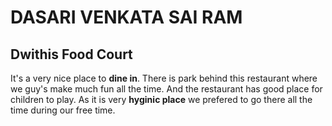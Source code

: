 # DASARI VENKATA SAI RAM
## Dwithis Food Court
It's a very nice place to **dine in**. There is park behind this restaurant where we guy's make much fun all the time. And the restaurant has good place for children to play. As it is very **hyginic place** we prefered to go there all the time during our free time.